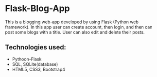 # Flask-Blog-App
This is a blogging web-app developed by using Flask (Python web framework). In this app user can create account, then login, and then can post some blogs with a title. User can also edit and delete their posts. 

## Technologies used:
* Pythoon-Flask
* SQL, SQLite(database)
* HTML5, CSS3, Bootstrap4
